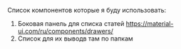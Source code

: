 Список компонентов которые я буду использовать:
1. Боковая панель для списка статей https://material-ui.com/ru/components/drawers/
2. Список для их выводв там по папкам
